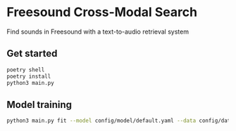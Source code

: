 # Freesound Cross-Modal Search

Find sounds in Freesound with a text-to-audio retrieval system

## Get started

```bash
poetry shell
poetry install
python3 main.py
```

## Model training

```bash
python3 main.py fit --model config/model/default.yaml --data config/data/clotho.yaml --trainer ...
```
